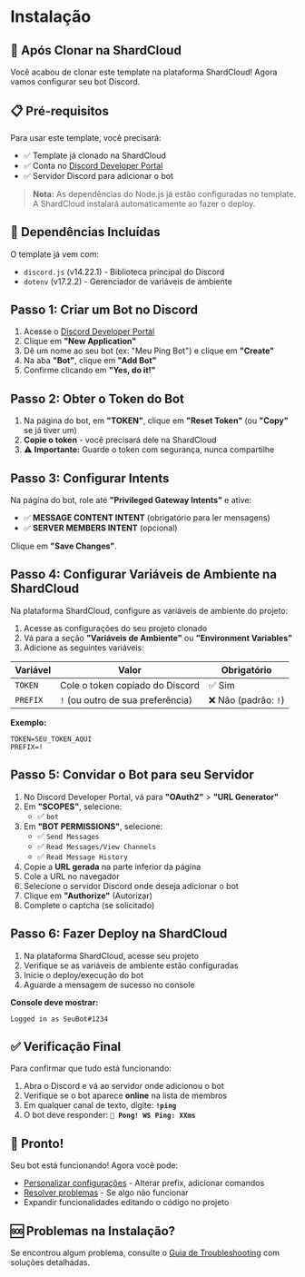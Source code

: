 # Instalação

## 🎯 Após Clonar na ShardCloud

Você acabou de clonar este template na plataforma ShardCloud! Agora vamos configurar seu bot Discord.

## 📋 Pré-requisitos

Para usar este template, você precisará:

- ✅ Template já clonado na ShardCloud
- ✅ Conta no [Discord Developer Portal](https://discord.com/developers/applications)
- ✅ Servidor Discord para adicionar o bot

> **Nota:** As dependências do Node.js já estão configuradas no template. A ShardCloud instalará automaticamente ao fazer o deploy.

## 🔧 Dependências Incluídas

O template já vem com:
- `discord.js` (v14.22.1) - Biblioteca principal do Discord
- `dotenv` (v17.2.2) - Gerenciador de variáveis de ambiente

## Passo 1: Criar um Bot no Discord

1. Acesse o [Discord Developer Portal](https://discord.com/developers/applications)
2. Clique em **"New Application"**
3. Dê um nome ao seu bot (ex: "Meu Ping Bot") e clique em **"Create"**
4. Na aba **"Bot"**, clique em **"Add Bot"**
5. Confirme clicando em **"Yes, do it!"**

## Passo 2: Obter o Token do Bot

1. Na página do bot, em **"TOKEN"**, clique em **"Reset Token"** (ou **"Copy"** se já tiver um)
2. **Copie o token** - você precisará dele na ShardCloud
3. ⚠️ **Importante:** Guarde o token com segurança, nunca compartilhe

## Passo 3: Configurar Intents

Na página do bot, role até **"Privileged Gateway Intents"** e ative:

- ✅ **MESSAGE CONTENT INTENT** (obrigatório para ler mensagens)
- ✅ **SERVER MEMBERS INTENT** (opcional)

Clique em **"Save Changes"**.

## Passo 4: Configurar Variáveis de Ambiente na ShardCloud

Na plataforma ShardCloud, configure as variáveis de ambiente do projeto:

1. Acesse as configurações do seu projeto clonado
2. Vá para a seção **"Variáveis de Ambiente"** ou **"Environment Variables"**
3. Adicione as seguintes variáveis:

| Variável | Valor | Obrigatório |
|----------|-------|-------------|
| `TOKEN` | Cole o token copiado do Discord | ✅ Sim |
| `PREFIX` | `!` (ou outro de sua preferência) | ❌ Não (padrão: `!`) |

**Exemplo:**
```
TOKEN=SEU_TOKEN_AQUI
PREFIX=!
```

## Passo 5: Convidar o Bot para seu Servidor

1. No Discord Developer Portal, vá para **"OAuth2"** > **"URL Generator"**
2. Em **"SCOPES"**, selecione:
   - ✅ `bot`
3. Em **"BOT PERMISSIONS"**, selecione:
   - ✅ `Send Messages`
   - ✅ `Read Messages/View Channels`
   - ✅ `Read Message History`
4. Copie a **URL gerada** na parte inferior da página
5. Cole a URL no navegador
6. Selecione o servidor Discord onde deseja adicionar o bot
7. Clique em **"Authorize"** (Autorizar)
8. Complete o captcha (se solicitado)

## Passo 6: Fazer Deploy na ShardCloud

1. Na plataforma ShardCloud, acesse seu projeto
2. Verifique se as variáveis de ambiente estão configuradas
3. Inicie o deploy/execução do bot
4. Aguarde a mensagem de sucesso no console

**Console deve mostrar:**
```
Logged in as SeuBot#1234
```

## ✅ Verificação Final

Para confirmar que tudo está funcionando:

1. Abra o Discord e vá ao servidor onde adicionou o bot
2. Verifique se o bot aparece **online** na lista de membros
3. Em qualquer canal de texto, digite: **`!ping`**
4. O bot deve responder: **`🏓 Pong! WS Ping: XXms`**

## 🎉 Pronto!

Seu bot está funcionando! Agora você pode:

- [Personalizar configurações](config.md) - Alterar prefix, adicionar comandos
- [Resolver problemas](troubleshooting.md) - Se algo não funcionar
- Expandir funcionalidades editando o código no projeto

## 🆘 Problemas na Instalação?

Se encontrou algum problema, consulte o [Guia de Troubleshooting](troubleshooting.md) com soluções detalhadas.

